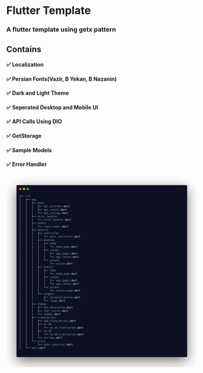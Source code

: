 # Flutter Template 

### A flutter template using getx pattern

## Contains
#### ✅ Localization
#### ✅ Persian Fonts(Vazir, B Yekan, B Nazanin)
#### ✅ Dark and Light Theme
#### ✅ Seperated Desktop and Mobile UI 
#### ✅ API Calls Using DIO
#### ✅ GetStorage
#### ✅ Sample Models
#### ✅ Error Handler

![tree](https://raw.githubusercontent.com/JulyWitch/flutter_getx_pattern_template/master/tree.png)
